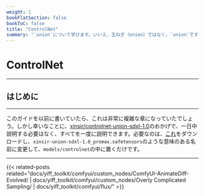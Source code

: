 ```yaml
---
weight: 1
bookFlatSection: false
bookToC: false
title: "ControlNet"
summary: "`union`について学びます。いいえ、玉ねぎ（onion）ではなく、`union`です！"
---
```


<!--markdownlint-disable MD025 MD033 -->

# ControlNet

---

## はじめに

---

このガイドを以前に書いていたら、これは非常に複雑な章になっていたでしょう。しかし幸いなことに、[xinsir/controlnet-union-sdxl-1.0](https://huggingface.co/xinsir/controlnet-union-sdxl-1.0)のおかげで、一日中説明する必要はなく、すべてを一度に説明できます。必要なのは、[これ](https://huggingface.co/xinsir/controlnet-union-sdxl-1.0/resolve/main/diffusion_pytorch_model_promax.safetensors)をダウンロードし、`xinsir-union-sdxl-1.0_promax.safetensors`のような意味のある名前に変更して、`models/controlnet`の中に置くだけです。

---

<!--
HUGO_SEARCH_EXCLUDE_START
-->
{{< related-posts related="docs/yiff_toolkit/comfyui/custom_nodes/ComfyUI-AnimateDiff-Evolved/ | docs/yiff_toolkit/comfyui/custom_nodes/Overly Complicated Sampling/ | docs/yiff_toolkit/comfyui/flux/" >}}
<!--
HUGO_SEARCH_EXCLUDE_END
-->
